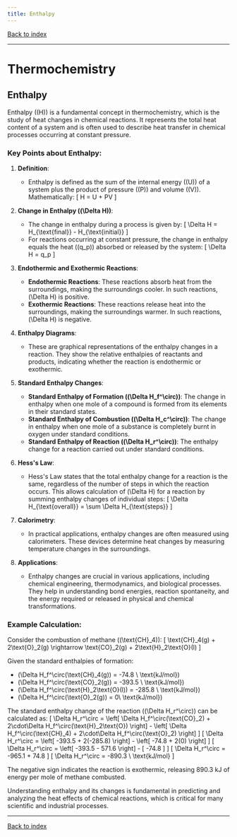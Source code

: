 ```yaml
---
title: Enthalpy
---
```


[Back to index](index.html)

---
# Thermochemistry
## Enthalpy

Enthalpy (\(H\)) is a fundamental concept in thermochemistry, which is the study of heat changes in chemical reactions. It represents the total heat content of a system and is often used to describe heat transfer in chemical processes occurring at constant pressure.

### Key Points about Enthalpy:

1. **Definition**: 
    - Enthalpy is defined as the sum of the internal energy (\(U\)) of a system plus the product of pressure (\(P\)) and volume (\(V\)). Mathematically:
      \[
      H = U + PV
      \]

2. **Change in Enthalpy (\(\Delta H\))**:
    - The change in enthalpy during a process is given by:
      \[
      \Delta H = H_{\text{final}} - H_{\text{initial}}
      \]
    - For reactions occurring at constant pressure, the change in enthalpy equals the heat (\(q_p\)) absorbed or released by the system:
      \[
      \Delta H = q_p
      \]

3. **Endothermic and Exothermic Reactions**:
    - **Endothermic Reactions**: These reactions absorb heat from the surroundings, making the surroundings cooler. In such reactions, \(\Delta H\) is positive.
    - **Exothermic Reactions**: These reactions release heat into the surroundings, making the surroundings warmer. In such reactions, \(\Delta H\) is negative.

4. **Enthalpy Diagrams**: 
    - These are graphical representations of the enthalpy changes in a reaction. They show the relative enthalpies of reactants and products, indicating whether the reaction is endothermic or exothermic.

5. **Standard Enthalpy Changes**:
    - **Standard Enthalpy of Formation (\(\Delta H_f^\circ\))**: The change in enthalpy when one mole of a compound is formed from its elements in their standard states.
    - **Standard Enthalpy of Combustion (\(\Delta H_c^\circ\))**: The change in enthalpy when one mole of a substance is completely burnt in oxygen under standard conditions.
    - **Standard Enthalpy of Reaction (\(\Delta H_r^\circ\))**: The enthalpy change for a reaction carried out under standard conditions.

6. **Hess's Law**:
    - Hess's Law states that the total enthalpy change for a reaction is the same, regardless of the number of steps in which the reaction occurs. This allows calculation of \(\Delta H\) for a reaction by summing enthalpy changes of individual steps:
      \[
      \Delta H_{\text{overall}} = \sum \Delta H_{\text{steps}}
      \]

7. **Calorimetry**:
    - In practical applications, enthalpy changes are often measured using calorimeters. These devices determine heat changes by measuring temperature changes in the surroundings.

8. **Applications**:
    - Enthalpy changes are crucial in various applications, including chemical engineering, thermodynamics, and biological processes. They help in understanding bond energies, reaction spontaneity, and the energy required or released in physical and chemical transformations.

### Example Calculation:
Consider the combustion of methane (\(\text{CH}_4\)):
\[
\text{CH}_4(g) + 2\text{O}_2(g) \rightarrow \text{CO}_2(g) + 2\text{H}_2\text{O}(l)
\]

Given the standard enthalpies of formation:
- \(\Delta H_f^\circ(\text{CH}_4(g)) = -74.8 \ \text{kJ/mol}\)
- \(\Delta H_f^\circ(\text{CO}_2(g)) = -393.5 \ \text{kJ/mol}\)
- \(\Delta H_f^\circ(\text{H}_2\text{O}(l)) = -285.8 \ \text{kJ/mol}\)
- \(\Delta H_f^\circ(\text{O}_2(g)) = 0\ \text{kJ/mol}\)

The standard enthalpy change of the reaction (\(\Delta H_r^\circ\)) can be calculated as:
\[
\Delta H_r^\circ = \left[ \Delta H_f^\circ(\text{CO}_2) + 2\cdot\Delta H_f^\circ(\text{H}_2\text{O}) \right] - \left[ \Delta H_f^\circ(\text{CH}_4) + 2\cdot\Delta H_f^\circ(\text{O}_2) \right]
\]
\[
\Delta H_r^\circ = \left[ -393.5 + 2(-285.8) \right] - \left[ -74.8 + 2(0) \right]
\]
\[
\Delta H_r^\circ = \left[ -393.5 - 571.6 \right] - [ -74.8 ]
\]
\[
\Delta H_r^\circ = -965.1 + 74.8
\]
\[
\Delta H_r^\circ = -890.3 \ \text{kJ/mol}
\]

The negative sign indicates the reaction is exothermic, releasing 890.3 kJ of energy per mole of methane combusted.

Understanding enthalpy and its changes is fundamental in predicting and analyzing the heat effects of chemical reactions, which is critical for many scientific and industrial processes.

---
[Back to index](index.html)
